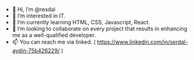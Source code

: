 - 👋 Hi, I’m @resdal
- 👀 I’m interested in IT.
- 🌱 I’m currently learning HTML, CSS, Javascript, React.
- 💞️ I’m looking to collaborate on every project that results in enhancing me as a well-qualified developer.
- 📫 You can reach me via linked.  (  https://www.linkedin.com/in/serdal-aydin-75b426229/  )

<!---
resdal/resdal is a ✨ special ✨ repository because its `README.md` (this file) appears on your GitHub profile.
You can click the Preview link to take a look at your changes.
--->
